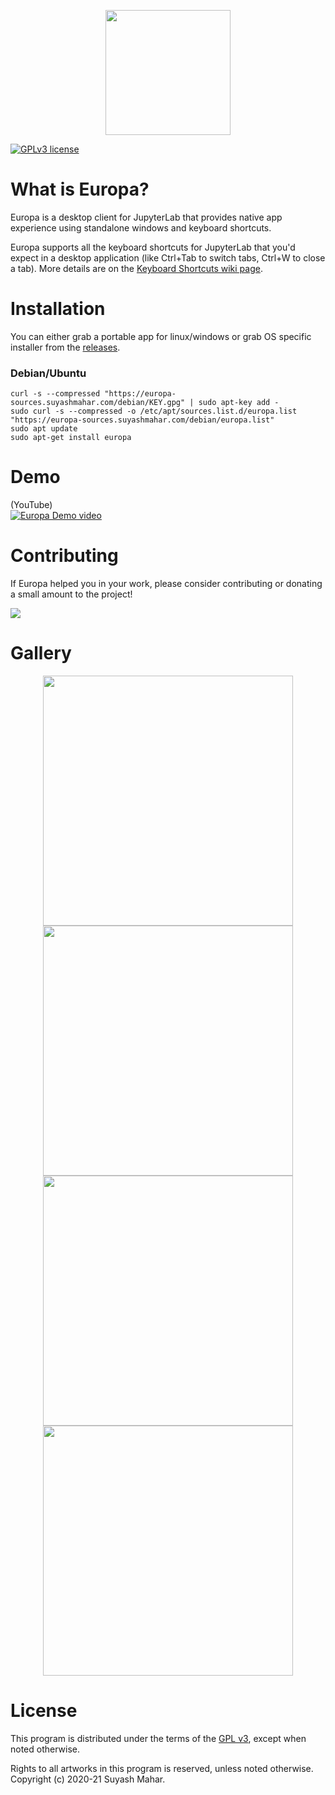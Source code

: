 <p align="center">
  <img height="200" src="github-assets/banner.svg">
</p>

[![GPLv3 license](https://img.shields.io/badge/License-GPLv3-blue.svg)](http://perso.crans.org/besson/LICENSE.html)

# What is Europa?
Europa is a desktop client for JupyterLab that provides native app experience using standalone windows and keyboard shortcuts. 

Europa supports all the keyboard shortcuts for JupyterLab that you'd expect in a desktop application (like Ctrl+Tab to switch tabs, Ctrl+W to close a tab). More details are on the [Keyboard Shortcuts wiki page](https://github.com/suyashmahar/europa/wiki/Keyboard-shortcuts).

# Installation
You can either grab a portable app for linux/windows or grab OS specific installer from the [releases](https://github.com/suyashmahar/europa/releases).

### Debian/Ubuntu

```
curl -s --compressed "https://europa-sources.suyashmahar.com/debian/KEY.gpg" | sudo apt-key add -
sudo curl -s --compressed -o /etc/apt/sources.list.d/europa.list "https://europa-sources.suyashmahar.com/debian/europa.list"
sudo apt update
sudo apt-get install europa
```


# Demo
(YouTube)  
[![Europa Demo video](https://imgur.com/download/dyLvkW8/)](https://www.youtube.com/watch?v=Qg6RwUoB6G0)

# Contributing
If Europa helped you in your work, please consider contributing or donating a small amount to the project!

<a target="_blank" href="https://donorbox.org/europa-donations?default_interval=o"><img src="https://d1iczxrky3cnb2.cloudfront.net/button-medium-blue.png" /></a>

# Gallery

<p align="center">
  <img src="https://user-images.githubusercontent.com/21097167/134625146-a7b7d0e1-2d2f-4d30-84ff-de6dfde8fae6.png" width="400"> <img src="https://user-images.githubusercontent.com/21097167/134624744-1788ec8a-d75d-4e0e-91cf-f3e6257f4bed.png" width="400"> <img src="https://user-images.githubusercontent.com/21097167/134625215-b8dcc470-47d0-42d7-9796-c8a1fed002c0.png" width="400"> <img src="https://user-images.githubusercontent.com/21097167/134625337-49968b54-3163-4eb3-8afa-1f9c0282f20d.png" width="400">
</p>



# License
This program is distributed under the terms of the [GPL v3](https://perso.crans.org/besson/LICENSE.html), except when noted otherwise.

Rights to all artworks in this program is reserved, unless noted otherwise. Copyright (c) 2020-21 Suyash Mahar.
